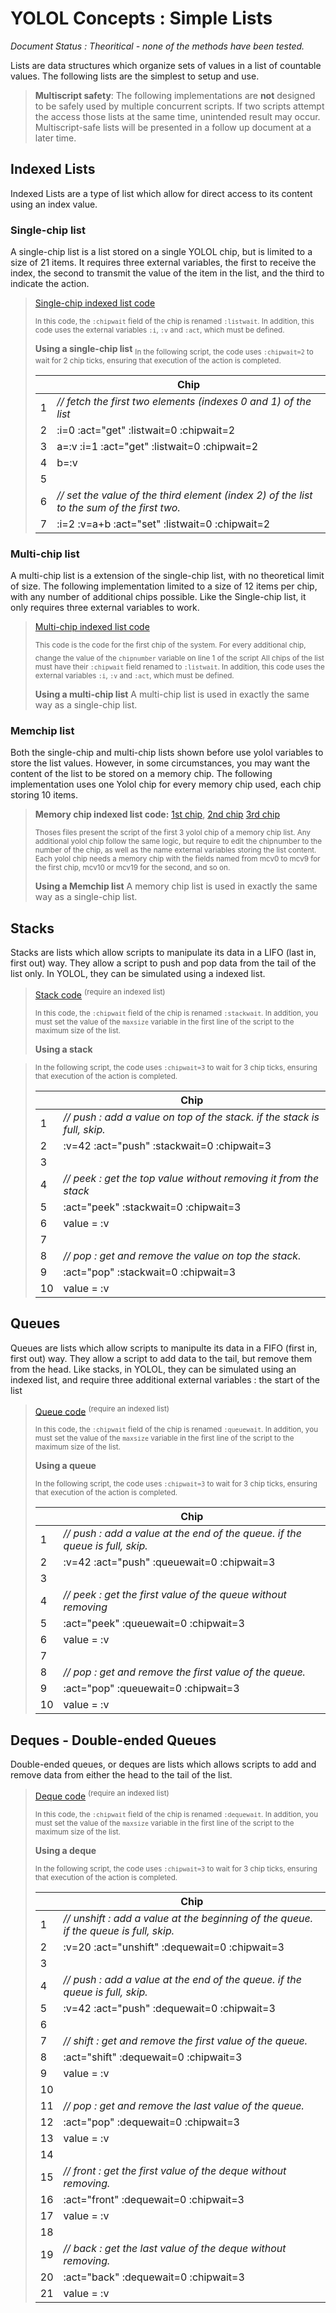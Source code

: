 # YOLOL Concepts : Simple Lists
*Document Status : Theoritical - none of the methods have been tested.*

Lists are data structures which organize sets of values in a list of countable values. The following lists are the simplest to setup and use.

> **Multiscript safety**: The following implementations are **not** designed to be safely used by multiple concurrent scripts. If two scripts attempt the access those lists at the same time, unintended result may occur. Multiscript-safe lists will be presented in a follow up document at a later time.

## Indexed Lists
Indexed Lists are a type of list which allow for direct access to its content using an index value.

### Single-chip list
A single-chip list is a list stored on a single YOLOL chip, but is limited to a size of 21 items. It requires three external variables, the first to receive the index, the second to transmit the value of the item in the list, and the third to indicate the action.

> [Single-chip indexed list code](./scripts/lists_single-chip-indexed-list.txt)
> 
> <sub>In this code, the `:chipwait` field of the chip is renamed `:listwait`. In addition, this code uses the external variables `:i`, `:v` and `:act`, which must be defined.</sub>
>  
>  **Using a single-chip list**
>  <sub>In  the following script, the code uses `:chipwait=2` to wait for 2 chip ticks, ensuring that execution of the action is completed.</sub>
>  
>  | | Chip |
>  |-|-|
>  |1|*// fetch the first two elements (indexes 0 and 1) of the list*|
>  |2|:i=0 :act="get" :listwait=0 :chipwait=2|
>  |3|a=:v :i=1 :act="get" :listwait=0 :chipwait=2|
>  |4|b=:v|
>  |5| |
>  |6|*// set the value of the third element (index 2) of the list to the sum of the first two.*|
>  |7|:i=2 :v=a+b :act="set" :listwait=0 :chipwait=2|

### Multi-chip list
A multi-chip list is a extension of the single-chip list, with no theoretical limit of size. The following implementation limited to a size of 12 items per chip, with any number of additional chips possible. Like the Single-chip list, it only requires three external variables to work.

> [Multi-chip indexed list code](./scripts/lists_single-chip-indexed-list.txt)
> 
> <sub>This code is the code for the first chip of the system. For every additional chip, change the value of the `chipnumber` variable on line 1 of the script</sub>
> <sub>All chips of the list must have their `:chipwait` field renamed to `:listwait`. In addition, this code uses the external variables `:i`, `:v` and `:act`, which must be defined.</sub>
>
> **Using a multi-chip list**
> A multi-chip list is used in exactly the same way as a single-chip list.

### Memchip list
Both the single-chip and multi-chip lists shown before use yolol variables to store the list values. However, in some circumstances, you may want the content of the list to be stored on a memory chip. The following implementation uses one Yolol chip for every memory chip used, each chip storing 10 items.
> **Memory chip indexed list code:** [1st chip](./scripts/lists_single-chip-indexed-list.txt), [2nd chip](./scripts/lists_single-chip-indexed-list.txt) [3rd chip](./scripts/lists_single-chip-indexed-list.txt)
> 
> <sub>Thoses files present the script of the first 3 yolol chip of a memory chip list. Any additional yolol chip follow the same logic, but require to edit the chipnumber to the number of the chip, as well as the name external variables storing the list content.</sub>
> <sub>Each yolol chip needs a memory chip with the fields named from mcv0 to mcv9 for the first chip, mcv10 or mcv19 for the second, and so on.</sub>
> 
> **Using a Memchip list**
> A memory chip list is used in exactly the same way as a single-chip list.

## Stacks
Stacks are lists which allow scripts to manipulate its data in a LIFO (last in, first out) way. They allow a script to push and pop data from the tail of the list only. In YOLOL, they can be simulated using a indexed list.

> [Stack code](./scripts/lists_stack.txt) <sup>(require an indexed list)</sup>
> 
> <sub>In this code, the `:chipwait` field of the chip is renamed `:stackwait`. In addition, you must set the value of the `maxsize` variable in the first line of the script to the maximum size of the list.</sub>
>  
>  **Using a stack**
   
>  <sub>In  the following script, the code uses `:chipwait=3` to wait for 3 chip ticks, ensuring that execution of the action is completed.</sub>
>  
>  | | Chip |
>  |-|-|
>  |1|*// push : add a value on top of the stack. if the stack is full, skip.*|
>  |2|:v=42 :act="push" :stackwait=0 :chipwait=3|
>  |3| |
>  |4|*// peek : get the top value without removing it from the stack*|
>  |5|:act="peek" :stackwait=0 :chipwait=3|
>  |6|value = :v|
>  |7| |
>  |8|*// pop : get and remove the value on top the stack.*|
>  |9|:act="pop" :stackwait=0 :chipwait=3|
>  |10|value = :v|

## Queues
Queues are lists which allow scripts to manipulte its data in a FIFO (first in, first out) way. They allow a script to add data to the tail, but remove them from the head. Like stacks, in YOLOL, they can be simulated using an indexed list, and require three additional external variables : the start of the list

> [Queue code](./scripts/lists_queue.txt) <sup>(require an indexed list)</sup>
> 
> <sub>In this code, the `:chipwait` field of the chip is renamed `:queuewait`. In addition, you must set the value of the `maxsize` variable in the first line of the script to the maximum size of the list.</sub>
>  
>  **Using a queue**
>  
>  <sub>In  the following script, the code uses `:chipwait=3` to wait for 3 chip ticks, ensuring that execution of the action is completed.</sub>
>  
>  | | Chip |
>  |-|-|
>  |1|*// push : add a value at the end of the queue. if the queue is full, skip.*|
>  |2|:v=42 :act="push" :queuewait=0 :chipwait=3|
>  |3| |
>  |4|*// peek : get the first value of the queue without removing*|
>  |5|:act="peek" :queuewait=0 :chipwait=3|
>  |6|value = :v|
>  |7| |
>  |8|*// pop : get and remove the first value of the queue.*|
>  |9|:act="pop" :queuewait=0 :chipwait=3|
>  |10|value = :v|

## Deques - Double-ended Queues
Double-ended queues, or deques are lists which allows scripts to add and remove data from either the head to the tail of the list.

> [Deque code](./scripts/lists_deque.txt) <sup>(require an indexed list)</sup>
> 
> <sub>In this code, the `:chipwait` field of the chip is renamed `:dequewait`. In addition, you must set the value of the `maxsize` variable in the first line of the script to the maximum size of the list.</sub>
>  
>  **Using a deque**
>  
>  <sub>In  the following script, the code uses `:chipwait=3` to wait for 3 chip ticks, ensuring that execution of the action is completed.</sub>
>  
>  | | Chip |
>  |-|-|
>  |1|*// unshift : add a value at the beginning of the queue. if the queue is full, skip.*|
>  |2|:v=20 :act="unshift" :dequewait=0 :chipwait=3|
>  |3| |
>  |4|*// push : add a value at the end of the queue. if the queue is full, skip.*|
>  |5|:v=42 :act="push" :dequewait=0 :chipwait=3|
>  |6| |
>  |7|*// shift : get and remove the first value of the queue.*|
>  |8|:act="shift" :dequewait=0 :chipwait=3|
>  |9|value = :v|
>  |10| |
>  |11|*// pop : get and remove the last value of the queue.*|
>  |12|:act="pop" :dequewait=0 :chipwait=3|
>  |13|value = :v|
>  |14| |
>  |15|*// front : get the first value of the deque without removing.*|
>  |16|:act="front" :dequewait=0 :chipwait=3|
>  |17|value = :v|
>  |18| |
>  |19|*// back : get the last value of the deque without removing.*|
>  |20|:act="back" :dequewait=0 :chipwait=3|
>  |21|value = :v|
